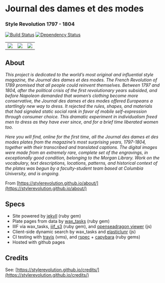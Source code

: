 # Journal des dames et des modes
### Style Revolution 1797 - 1804
[![Build Status](https://travis-ci.org/stylerevolution/stylerevolution.github.io.svg?branch=master)](https://travis-ci.org/stylerevolution/stylerevolution.github.io) [![Dependency Status](https://gemnasium.com/badges/github.com/mnyrop/stylerevolution.github.io.svg)](https://gemnasium.com/github.com/mnyrop/stylerevolution.github.io)

<table style="width:100%;"><tr>
  <td><a href="https://stylerevolution.github.io"><img src="https://github.com/stylerevolution/stylerevolution.github.io/blob/master/images/projects/parislondonproject.jpg?raw=true" /></a></td>
  <td><a href="https://stylerevolution.github.io"><img src="https://github.com/stylerevolution/stylerevolution.github.io/blob/master/images/projects/corsetsbodiesproject.jpg?raw=true"/></a></td>
  <td><a href="https://stylerevolution.github.io"><img src="https://github.com/stylerevolution/stylerevolution.github.io/blob/master/images/projects/politicsfashionproject.jpg?raw=true" /></a></td>
</tr></table>

## About

*This project is dedicated to the world’s most original and influential style magazine, the Journal des dames et des modes. The French Revolution of 1789 promised that all people could reinvent themselves. Between 1797 and 1804, after the political crisis of the first revolutionary years subsided, and before Napoleon demanded that women’s clothing become more conservative, the Journal des dames et des modes offered Europeans a startlingly new way to dress. It rejected the rules, shapes, and materials that had signaled static social rank in favor of mobile self-expression through consumer choice. This dramatic experiment in individualism freed men to dress as they have ever since, and for a brief time liberated women too.*

*Here you will find, online for the first time, all the Journal des dames et des modes plates from the magazine’s most surprising years, 1797-1804, together with their transcribed and translated captions. The digital images were made from an extremely rare, complete set of the engravings, in exceptionally good condition, belonging to the Morgan Library. Work on the vocabulary, text descriptions, locations, patterns, and historical context of the plates was begun by a faculty-student team based at Columbia University, and is ongoing.*

From [https://stylerevolution.github.io/about/](https://stylerevolution.github.io/about/)

## Specs
- Site powered by [jekyll](https://rubygems.org/gems/jekyll) (ruby gem)
- Plate pages from data by [wax_tasks](https://rubygems.org/gems/wax_tasks) (ruby gem)
- IIIF via wax_tasks, [iiif_s3](https://rubygems.org/gems/iiif_s3) (ruby gem), and [openseadragon viewer](http://openseadragon.github.io/) (js)
- Client-side dynamic search by wax_tasks and [elasticlunr]() (js)
- CI testing with [travis](https://travis-ci.org/) (vms), and [rspec](https://rubygems.org/gems/rspec) + [capybara](https://rubygems.org/gems/capybara/) (ruby gems)
- Hosted with github pages

## Credits

See: [https://stylerevolution.github.io/credits/](https://stylerevolution.github.io/credits/)
